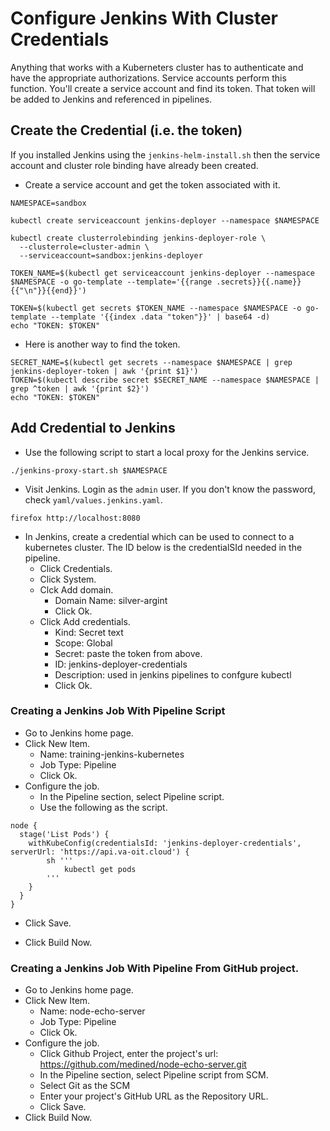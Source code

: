 # Configure Jenkins With Cluster Credentials

Anything that works with a Kuberneters cluster has to authenticate and have the appropriate authorizations. Service accounts perform this function. You'll create a service account and find its token. That token will be added to Jenkins and referenced in pipelines.

## Create the Credential (i.e. the token)

If you installed Jenkins using the `jenkins-helm-install.sh` then the service account and cluster role binding have already been created.

* Create a service account and get the token associated with it.

```
NAMESPACE=sandbox

kubectl create serviceaccount jenkins-deployer --namespace $NAMESPACE

kubectl create clusterrolebinding jenkins-deployer-role \
  --clusterrole=cluster-admin \
  --serviceaccount=sandbox:jenkins-deployer

TOKEN_NAME=$(kubectl get serviceaccount jenkins-deployer --namespace $NAMESPACE -o go-template --template='{{range .secrets}}{{.name}}{{"\n"}}{{end}}')

TOKEN=$(kubectl get secrets $TOKEN_NAME --namespace $NAMESPACE -o go-template --template '{{index .data "token"}}' | base64 -d)
echo "TOKEN: $TOKEN"
```

* Here is another way to find the token.

```
SECRET_NAME=$(kubectl get secrets --namespace $NAMESPACE | grep jenkins-deployer-token | awk '{print $1}')
TOKEN=$(kubectl describe secret $SECRET_NAME --namespace $NAMESPACE | grep ^token | awk '{print $2}')
echo "TOKEN: $TOKEN"
```

## Add Credential to Jenkins

* Use the following script to start a local proxy for the Jenkins service.

```
./jenkins-proxy-start.sh $NAMESPACE
```

* Visit Jenkins. Login as the `admin` user. If you don't know the password, check `yaml/values.jenkins.yaml`.

```
firefox http://localhost:8080
```

* In Jenkins, create a credential which can be used to connect to a kubernetes cluster. The ID below is the credentialSId needed in the pipeline.
    * Click Credentials.
    * Click System.
    * Clck Add domain.
        * Domain Name: silver-argint
        * Click Ok.
    * Click Add credentials.
        * Kind: Secret text
        * Scope: Global
        * Secret: paste the token from above.
        * ID: jenkins-deployer-credentials
        * Description: used in jenkins pipelines to confgure kubectl
        * Click Ok.

### Creating a Jenkins Job With Pipeline Script

* Go to Jenkins home page.
* Click New Item.
    * Name: training-jenkins-kubernetes
    * Job Type: Pipeline
    * Click Ok.
* Configure the job.
    * In the Pipeline section, select Pipeline script.
    * Use the following as the script.
```
node {
  stage('List Pods') {
    withKubeConfig(credentialsId: 'jenkins-deployer-credentials', serverUrl: 'https://api.va-oit.cloud') {
        sh '''
            kubectl get pods
        '''
    }
  }
}
```

* Click Save.

* Click Build Now.

### Creating a Jenkins Job With Pipeline From GitHub project.

* Go to Jenkins home page.
* Click New Item.
    * Name: node-echo-server
    * Job Type: Pipeline
    * Click Ok.
* Configure the job.
    * Click Github Project, enter the project's url: https://github.com/medined/node-echo-server.git
    * In the Pipeline section, select Pipeline script from SCM.
    * Select Git as the SCM
    * Enter your project's GitHub URL as the Repository URL.
    * Click Save.
* Click Build Now.
